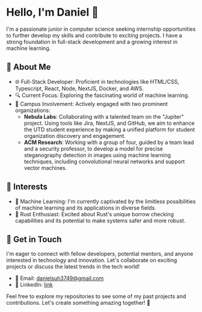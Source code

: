 # Hello, I'm Daniel 👋

I'm a passionate junior in computer science seeking internship opportunities to further develop my skills and contribute to exciting projects. I have a strong foundation in full-stack development and a growing interest in machine learning.

## 🚀 About Me

- 🌐 Full-Stack Developer: Proficient in technologies like HTML/CSS, Typescript, React, Node, NextJS, Docker, and AWS.
- 🔍 Current Focus: Exploring the fascinating world of machine learning.
- 💼 Campus Involvement: Actively engaged with two prominent organizations:
    - **Nebula Labs**: Collaborating with a talented team on the "Jupiter" project. Using tools like Jira, NextJS, and GitHub, we aim to enhance the UTD student experience by making a unified platform for student organization discovery and engagement.
    - **ACM Research**: Working with a group of four, guided by a team lead and a security professor, to develop a model for precise steganography detection in images using machine learning techniques, including convolutional neural networks and support vector machines.

## 🌱 Interests

- 🤖 Machine Learning: I'm currently captivated by the limitless possibilities of machine learning and its applications in diverse fields.
- 🦀 Rust Enthusiast: Excited about Rust's unique borrow checking capabilities and its potential to make systems safer and more robust.

## 💬 Get in Touch

I'm eager to connect with fellow developers, potential mentors, and anyone interested in technology and innovation. Let's collaborate on exciting projects or discuss the latest trends in the tech world!

- 📧 Email: [danielsuh3749@gmail.com](mailto:danielsuh3749@gmail.com)
- 💼 LinkedIn: [link](https://www.linkedin.com/in/daniel-suh-5a24b7246/)

Feel free to explore my repositories to see some of my past projects and contributions. Let's create something amazing together! 🌟
